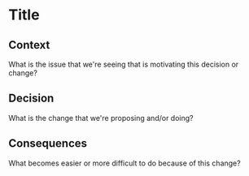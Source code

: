# Title
## Context
What is the issue that we're seeing that is motivating this decision or change?

## Decision
What is the change that we're proposing and/or doing?

## Consequences
What becomes easier or more difficult to do because of this change?
